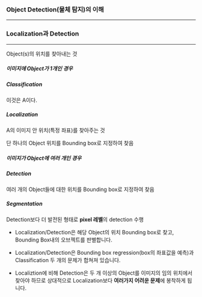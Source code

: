 ### Object Detection(물체 탐지)의 이해

---------



###  Localization과 Detection

--------------

Object(s)의 위치를 찾아내는 것



##### 이미지에 Object가 1개인 경우

##### Classification

이것은 A이다.

##### Localization

A의 이미지 안 위치(특정 좌표)를 찾아주는 것 

단 하나의 Object 위치를 Bounding box로 지정하여 찾음



##### 이미지가 Object에 여러 개인 경우

##### Detection

여러 개의 Object들에 대한 위치를 Bounding box로 지정하여 찾음

##### Segmentation

Detection보다 더 발전된 형태로 **pixel 레벨**의 detection 수행



- Localization/Detection은 해당 Object의 위치 Bounding box로 찾고, Bounding Box내의 오브젝트를 판별합니다.

  

- Localization/Detection은 Bounding box regression(box의 좌표값을 예측)과 Classification 두 개의 문제가 합쳐져 있습니다.

  

- Localiztion에 비해 Detection은 두 개 이상의 Object를 이미지의 임의 위치에서 찾아야 하므로 상대적으로 Localization보다 **여러가지 어려운 문제**에 봉착하게 됩니다.











